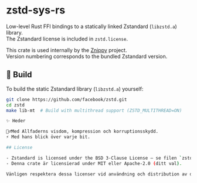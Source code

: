 # zstd-sys-rs

Low-level Rust FFI bindings to a statically linked Zstandard (`libzstd.a`) library.  
The Zstandard license is included in `zstd.license`.

This crate is used internally by the [Znippy](https://github.com/Ignalina/znippy) project.  
Version numbering corresponds to the bundled Zstandard version.

## 🔨 Build

To build the static Zstandard library (`libzstd.a`) yourself:

```bash
git clone https://github.com/facebook/zstd.git
cd zstd
make lib-mt  # Build with multithread support (ZSTD_MULTITHREAD=ON)

✨ Heder

🧙‍♂Med Allfaderns visdom, kompression och korruptionsskydd.
⚡ Med hans blick över varje bit.

## License

- Zstandard is licensed under the BSD 3-Clause License — se filen `zstd.license` för fullständig information.  
- Denna crate är licensierad under MIT eller Apache-2.0 (ditt val).

Vänligen respektera dessa licenser vid användning och distribution av denna mjukvara.
